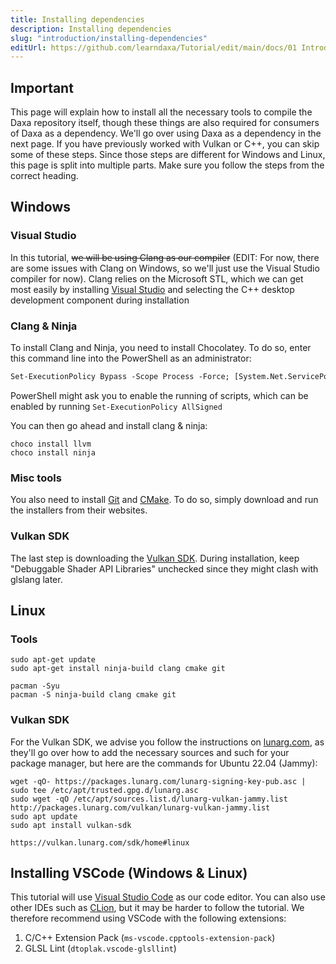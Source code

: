 ```yaml
---
title: Installing dependencies
description: Installing dependencies
slug: "introduction/installing-dependencies"
editUrl: https://github.com/learndaxa/Tutorial/edit/main/docs/01 Introduction/01_Installing_dependencies.md
---
```


## Important

This page will explain how to install all the necessary tools to compile the Daxa repository itself, though these things are also required for consumers of Daxa as a dependency. We'll go over using Daxa as a dependency in the next page. If you have previously worked with Vulkan or C++, you can skip some of these steps. Since those steps are different for Windows and Linux, this page is split into multiple parts. Make sure you follow the steps from the correct heading.

## Windows

### Visual Studio

In this tutorial, ~~we will be using Clang as our compiler~~ (EDIT: For now, there are some issues with Clang on Windows, so we'll just use the Visual Studio compiler for now). Clang relies on the Microsoft STL, which we can get most easily by installing [Visual Studio](https://visualstudio.microsoft.com/de/vs/community/) and selecting the C++ desktop development component during installation

### Clang & Ninja

To install Clang and Ninja, you need to install Chocolatey. To do so, enter this command line into the PowerShell as an administrator:

```ps
Set-ExecutionPolicy Bypass -Scope Process -Force; [System.Net.ServicePointManager]::SecurityProtocol = [System.Net.ServicePointManager]::SecurityProtocol -bor 3072; iex ((New-Object System.Net.WebClient).DownloadString('https://community.chocolatey.org/install.ps1'))
```

PowerShell might ask you to enable the running of scripts, which can be enabled by running `Set-ExecutionPolicy AllSigned`

You can then go ahead and install clang & ninja:

```batch
choco install llvm
choco install ninja
```

### Misc tools

You also need to install [Git](https://git-scm.com/download/win) and [CMake](https://cmake.org/download/). To do so, simply download and run the installers from their websites.

### Vulkan SDK

The last step is downloading the [Vulkan SDK](https://vulkan.lunarg.com/sdk/home#windows). During installation, keep "Debuggable Shader API Libraries" unchecked since they might clash with glslang later.

## Linux

### Tools

```apt
sudo apt-get update
sudo apt-get install ninja-build clang cmake git
```
```pacman
pacman -Syu
pacman -S ninja-build clang cmake git
```

### Vulkan SDK

For the Vulkan SDK, we advise you follow the instructions on [lunarg.com](https://vulkan.lunarg.com/doc/view/latest/linux/getting_started_ubuntu.html), as they'll go over how to add the necessary sources and such for your package manager, but here are the commands for Ubuntu 22.04 (Jammy):

```ubuntu
wget -qO- https://packages.lunarg.com/lunarg-signing-key-pub.asc | sudo tee /etc/apt/trusted.gpg.d/lunarg.asc
sudo wget -qO /etc/apt/sources.list.d/lunarg-vulkan-jammy.list http://packages.lunarg.com/vulkan/lunarg-vulkan-jammy.list
sudo apt update
sudo apt install vulkan-sdk
```
```other
https://vulkan.lunarg.com/sdk/home#linux
```

## Installing VSCode (Windows & Linux)

This tutorial will use [Visual Studio Code](https://code.visualstudio.com/download) as our code editor. You can also use other IDEs such as [CLion](https://www.jetbrains.com/clion/), but it may be harder to follow the tutorial. We therefore recommend using VSCode with the following extensions:

1. C/C++ Extension Pack (`ms-vscode.cpptools-extension-pack`)
2. GLSL Lint (`dtoplak.vscode-glsllint`)

